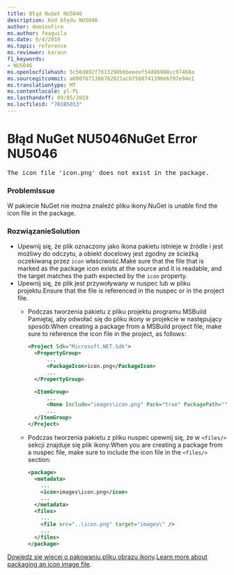 ```yaml
---
title: Błąd NuGet NU5046
description: Kod błędu NU5046
author: dominoFire
ms.author: feaguila
ms.date: 9/4/2019
ms.topic: reference
ms.reviewer: karann
f1_keywords:
- NU5046
ms.openlocfilehash: 5c56d892f7613298b6beeeef54d86908cc97468a
ms.sourcegitcommit: a0807671386782021acb7588741390e6f07e94e1
ms.translationtype: MT
ms.contentlocale: pl-PL
ms.lasthandoff: 09/05/2019
ms.locfileid: "70385013"
---
```

# <a name="nuget-error-nu5046"></a><span data-ttu-id="f6878-103">Błąd NuGet NU5046</span><span class="sxs-lookup"><span data-stu-id="f6878-103">NuGet Error NU5046</span></span>

<pre>The icon file 'icon.png' does not exist in the package.</pre>


### <a name="issue"></a><span data-ttu-id="f6878-104">Problem</span><span class="sxs-lookup"><span data-stu-id="f6878-104">Issue</span></span>

<span data-ttu-id="f6878-105">W pakiecie NuGet nie można znaleźć pliku ikony.</span><span class="sxs-lookup"><span data-stu-id="f6878-105">NuGet is unable find the icon file in the package.</span></span>


### <a name="solution"></a><span data-ttu-id="f6878-106">Rozwiązanie</span><span class="sxs-lookup"><span data-stu-id="f6878-106">Solution</span></span>

- <span data-ttu-id="f6878-107">Upewnij się, że plik oznaczony jako ikona pakietu istnieje w źródle i jest możliwy do odczytu, a obiekt docelowy jest zgodny ze ścieżką oczekiwaną przez `icon` właściwość.</span><span class="sxs-lookup"><span data-stu-id="f6878-107">Make sure that the file that is marked as the package icon exists at the source and it is readable, and the target matches the path expected by the `icon` property.</span></span>
- <span data-ttu-id="f6878-108">Upewnij się, że plik jest przywoływany w nuspec lub w pliku projektu.</span><span class="sxs-lookup"><span data-stu-id="f6878-108">Ensure that the file is referenced in the nuspec or in the project file.</span></span>
  * <span data-ttu-id="f6878-109">Podczas tworzenia pakietu z pliku projektu programu MSBuild Pamiętaj, aby odwołać się do pliku ikony w projekcie w następujący sposób:</span><span class="sxs-lookup"><span data-stu-id="f6878-109">When creating a package from a MSBuild project file, make sure to reference the icon file in the project, as follows:</span></span>

    ```xml
    <Project Sdk="Microsoft.NET.Sdk">
      <PropertyGroup>
          ...
          <PackageIcon>icon.png</PackageIcon>
          ...
      </PropertyGroup>

      <ItemGroup>
          ...
          <None Include="images\icon.png" Pack="true" PackagePath=""/>
          ...
      </ItemGroup>
    </Project>
    ```

  * <span data-ttu-id="f6878-110">Podczas tworzenia pakietu z pliku nuspec upewnij się, że w `<files/>` sekcji znajduje się plik ikony:</span><span class="sxs-lookup"><span data-stu-id="f6878-110">When you are creating a package from a nuspec file, make sure to include the icon file in the `<files/>` section:</span></span>

    ```xml
    <package>
      <metadata>
        ...
        <icon>images\icon.png</icon>
        ...
      </metadata>
      <files>
        ...
        <file src="..\icon.png" target="images\" />
        ...
      </files>
    </package>
    ```

<span data-ttu-id="f6878-111">[Dowiedz się więcej o pakowaniu pliku obrazu ikony](../msbuild-targets.md#packing-an-icon-image-file).</span><span class="sxs-lookup"><span data-stu-id="f6878-111">[Learn more about packaging an icon image file](../msbuild-targets.md#packing-an-icon-image-file).</span></span>
